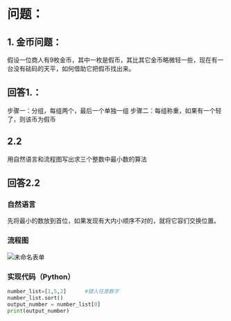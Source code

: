 # 问题：
## 1. 金币问题：
假设一位商人有9枚金币，其中一枚是假币，其比其它金币略微轻一些，现在有一台没有砝码的天平，如何借助它把假币找出来。 
## 回答1.：
步骤一：分组，每组两个，最后一个单独一组
步骤二：每组称重，如果有一个轻了，则该币为假币
## 2.2
用自然语言和流程图写出求三个整数中最小数的算法
## 回答2.2
### 自然语言
先将最小的数放到首位，如果发现有大内小顺序不对的，就将它容们交换位置。
### 流程图 
![未命名表单](https://user-images.githubusercontent.com/91323648/189355859-026d059a-5c77-45ab-acec-9160959731fb.png)
### 实现代码（Python）
```python
number_list=[1,5,2]      #键入任意数字
number_list.sort()
output_number = number_list[0]
print(output_number)
